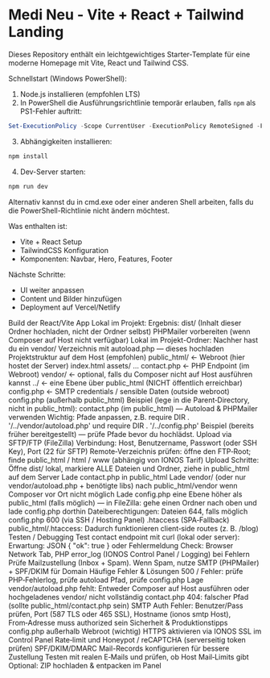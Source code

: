 # Medi Neu - Vite + React + Tailwind Landing

Dieses Repository enthält ein leichtgewichtiges Starter-Template für eine moderne Homepage mit Vite, React und Tailwind CSS.

Schnellstart (Windows PowerShell):

1. Node.js installieren (empfohlen LTS)
2. In PowerShell die Ausführungsrichtlinie temporär erlauben, falls `npm` als PS1-Fehler auftritt:

```powershell
Set-ExecutionPolicy -Scope CurrentUser -ExecutionPolicy RemoteSigned -Force
```

3. Abhängigkeiten installieren:

```powershell
npm install
```

4. Dev-Server starten:

```powershell
npm run dev
```

Alternativ kannst du in cmd.exe oder einer anderen Shell arbeiten, falls du die PowerShell-Richtlinie nicht ändern möchtest.

Was enthalten ist:

- Vite + React Setup
- TailwindCSS Konfiguration
- Komponenten: Navbar, Hero, Features, Footer

Nächste Schritte:
- UI weiter anpassen
- Content und Bilder hinzufügen
- Deployment auf Vercel/Netlify

Build der React/Vite App
Lokal im Projekt:
Ergebnis: dist/ (Inhalt dieser Ordner hochladen, nicht der Ordner selbst)
PHPMailer vorbereiten (wenn Composer auf Host nicht verfügbar)
Lokal im Projekt-Ordner:
Nachher hast du ein vendor/ Verzeichnis mit autoload.php — dieses hochladen
Projektstruktur auf dem Host (empfohlen)
public_html/ ← Webroot (hier hostet der Server)
index.html
assets/ ...
contact.php ← PHP Endpoint (im Webroot)
vendor/ ← optional, falls du Composer nicht auf Host ausführen kannst
../ ← eine Ebene über public_html (NICHT öffentlich erreichbar)
config.php ← SMTP credentials / sensible Daten (outside webroot)
config.php (außerhalb public_html)
Beispiel (lege in die Parent‑Directory, nicht in public_html):
contact.php (im public_html) — Autoload & PHPMailer verwenden
Wichtig: Pfade anpassen, z.B. require DIR . '/../vendor/autoload.php' und require DIR . '/../config.php'
Beispiel (bereits früher bereitgestellt) — prüfe Pfade bevor du hochlädst.
Upload via SFTP/FTP (FileZilla)
Verbindung: Host, Benutzername, Passwort (oder SSH Key), Port (22 für SFTP)
Remote‑Verzeichnis prüfen: öffne den FTP‑Root; finde public_html / html / www (abhängig von IONOS Tarif)
Upload Schritte:
Öffne dist/ lokal, markiere ALLE Dateien und Ordner, ziehe in public_html auf dem Server
Lade contact.php in public_html
Lade vendor/ (oder nur vendor/autoload.php + benötigte libs) nach public_html/vendor wenn Composer vor Ort nicht möglich
Lade config.php eine Ebene höher als public_html (falls möglich) — in FileZilla: gehe einen Ordner nach oben und lade config.php dorthin
Dateiberechtigungen: Dateien 644, falls möglich config.php 600 (via SSH / Hosting Panel)
.htaccess (SPA‑Fallback)
public_html/.htaccess:
Dadurch funktionieren client‑side routes (z. B. /blog)
Testen / Debugging
Test contact endpoint mit curl (lokal oder server):
Erwartung: JSON { "ok": true } oder Fehlermeldung
Check: Browser Network Tab, PHP error_log (IONOS Control Panel / Logging) bei Fehlern
Prüfe Mailzustellung (Inbox + Spam). Wenn Spam, nutze SMTP (PHPMailer) + SPF/DKIM für Domain
Häufige Fehler & Lösungen
500 / Fehler: prüfe PHP‑Fehlerlog, prüfe autoload Pfad, prüfe config.php Lage
vendor/autoload.php fehlt: Entweder Composer auf Host ausführen oder hochgeladenes vendor/ nicht vollständig
contact.php 404: falscher Pfad (sollte public_html/contact.php sein)
SMTP Auth Fehler: Benutzer/Pass prüfen, Port (587 TLS oder 465 SSL), Hostname (ionos smtp Host), From‑Adresse muss authorized sein
Sicherheit & Produktionstipps
config.php außerhalb Webroot (wichtig)
HTTPS aktivieren via IONOS SSL im Control Panel
Rate‑limit und Honeypot / reCAPTCHA (serverseitig token prüfen)
SPF/DKIM/DMARC Mail-Records konfigurieren für bessere Zustellung
Testen mit realen E‑Mails und prüfen, ob Host Mail‑Limits gibt
Optional: ZIP hochladen & entpacken im Panel


